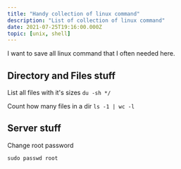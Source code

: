 ```yaml
---
title: "Handy collection of linux command"
description: "List of collection of linux command"
date: 2021-07-25T19:16:00.000Z
topic: [unix, shell]
---
```

I want to save all linux command that I often needed here.





## Directory and Files stuff

List all files with it's sizes
`du -sh */`

Count how many files in a dir
`ls -1 | wc -l`

## Server stuff

Change root password
```
sudo passwd root
```




